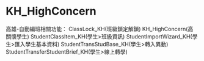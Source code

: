 KH_HighConcern
==============

高雄-自動編班相關功能：
ClassLock_KH(班級鎖定解鎖)
KH_HighConcern(高關懷學生)
StudentClassItem_KH(學生>班級資訊)
StudentImportWizard_KH(學生>匯入學生基本資料)
StudentTransStudBase_KH(學生>轉入異動)
StudentTransferStudentBrief_KH(學生>線上轉學)
